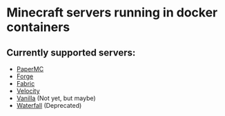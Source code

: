 # Minecraft servers running in docker containers 

## Currently supported servers:
- [PaperMC](https://papermc.io/)
- [Forge](https://files.minecraftforge.net/)
- [Fabric](https://fabricmc.net/)
- [Velocity](https://velocitypowered.com/)
- [Vanilla](https://www.minecraft.net/) (Not yet, but maybe)
- [Waterfall](https://papermc.io/) (Deprecated)